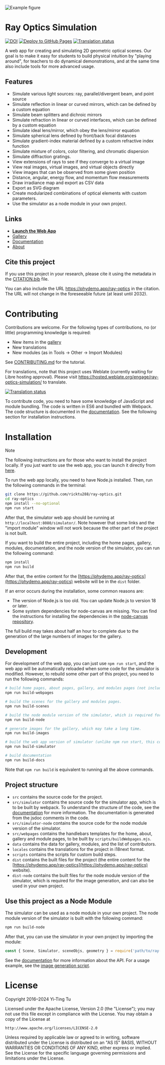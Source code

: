 ![Example figure](https://raw.githubusercontent.com/ricktu288/ray-optics/master/src/img/spherical-lens-and-mirror.jpg)

# Ray Optics Simulation
[![DOI](https://zenodo.org/badge/DOI/10.5281/zenodo.6386611.svg)](https://doi.org/10.5281/zenodo.6386611)
[![Deploy to GitHub Pages](https://github.com/ricktu288/ray-optics/actions/workflows/deploy.yml/badge.svg)](https://github.com/ricktu288/ray-optics/actions/workflows/deploy.yml)
[![Translation status](https://hosted.weblate.org/widget/ray-optics-simulation/svg-badge.svg)](https://hosted.weblate.org/engage/ray-optics-simulation/)

A web app for creating and simulating 2D geometric optical scenes. Our goal is to make it easy for students to build physical intuition by "playing around", for teachers to do dynamical demonstrations, and at the same time also include tools for more advanced usage.

## Features
- Simulate various light sources: ray, parallel/divergent beam, and point source
- Simulate reflection in linear or curved mirrors, which can be defined by a custom equation
- Simulate beam splitters and dichroic mirrors
- Simulate refraction in linear or curved interfaces, which can be defined by a custom equation
- Simulate ideal lens/mirror, which obey the lens/mirror equation
- Simulate spherical lens defined by front/back focal distances
- Simulate gradient-index material defined by a custom refractive index function
- Simulate mixture of colors, color filtering, and chromatic dispersion
- Simulate diffraction gratings.
- View extensions of rays to see if they converge to a virtual image
- View real images, virtual images, and virtual objects directly
- View images that can be observed from some given position
- Distance, angular, energy flow, and momentum flow measurements
- Draw irradiance map and export as CSV data
- Export as SVG diagram
- Create modularized combinations of optical elements with custom parameters.
- Use the simulator as a node module in your own project.

## Links
- [**Launch the Web App**](https://phydemo.app/ray-optics/simulator/)
- [Gallery](https://phydemo.app/ray-optics/gallery/)
- [Documentation](https://phydemo.app/ray-optics/docs/)
- [About](https://phydemo.app/ray-optics/about)

## Cite this project

If you use this project in your research, please cite it using the metadata in the [CITATION.bib](https://github.com/ricktu288/ray-optics/blob/master/CITATION.bib) file.

You can also include the URL https://phydemo.app/ray-optics in the citation. The URL will not change in the foreseeable future (at least until 2032).

# Contributing

Contributions are welcome. For the following types of contributions, no (or little) programming knowledge is required:

- New items in the [gallery](https://phydemo.app/ray-optics/gallery/)
- New translations
- New modules (as in Tools -> Other -> Import Modules)

See [CONTRIBUTING.md](https://github.com/ricktu288/ray-optics/blob/master/CONTRIBUTING.md) for the tutorial.

For translations, note that this project uses Weblate (currently waiting for Libre hosting approval). Please visit https://hosted.weblate.org/engage/ray-optics-simulation/ to translate.

[![Translation status](https://hosted.weblate.org/widget/ray-optics-simulation/287x66-grey.png)](https://hosted.weblate.org/engage/ray-optics-simulation/)

To contribute code, you need to have some knowledge of JavaScript and module bundling. The code is written in ES6 and bundled with Webpack. The code structure is documented in the [documentation](https://phydemo.app/ray-optics/docs/). See the following section for installation instructions.

# Installation

> [!NOTE]
> The following instructions are for those who want to install the project locally. If you just want to use the web app, you can launch it directly from [here](https://phydemo.app/ray-optics/simulator/).

To run the web app locally, you need to have Node.js installed. Then, run the following commands in the terminal:
```bash
git clone https://github.com/ricktu288/ray-optics.git
cd ray-optics
npm install --no-optional
npm run start
```
After that, the simulator web app should be running at `http://localhost:8080/simulator/`. Note however that some links and the "import module" window will not work because the other part of the project is not built.

If you want to build the entire project, including the home pages, gallery, modules, documentation, and the node version of the simulator, you can run the following command:
```bash
npm install
npm run build
```
After that, the entire content for the [https://phydemo.app/ray-optics](https://phydemo.app/ray-optics) website will be in the `dist` folder.

If an error occurs during the installation, some common reasons are:
- The version of Node.js is too old. You can update Node.js to version 18 or later.
- Some system dependencies for node-canvas are missing. You can find the instructions for installing the dependencies in the [node-canvas repository](https://github.com/Automattic/node-canvas).

The full build may takes about half an hour to complete due to the generation of the large numbers of images for the gallery.

## Development

For development of the web app, you can just use `npm run start`, and the web app will be automatically reloaded when some code for the simulator is modified. However, to rebuild some other part of this project, you need to run the following commands:
```bash
# build home pages, about pages, gallery, and modules pages (not including scenes and image generation).
npm run build-webpages

# build the scenes for the gallery and modules pages.
npm run build-scenes

# build the node module version of the simulator, which is required for the image generation.
npm run build-node

# generate images for the gallery, which may take a long time.
npm run build-images

# build the web app version of simulator (unlike npm run start, this command builds the simulator in production mode)
npm run build-simulator

# build documentation
npm run build-docs
```
Note that `npm run build` is equivalent to running all the above commands.

## Project structure

- `src` contains the source code for the project.
- `src/simulator` contains the source code for the simulator app, which is to be built by webpack. To understand the structure of the code, see the [documentation](https://phydemo.app/ray-optics/docs/) for more information. The documentation is generated from the jsdoc comments in the code.
- `src/simulator-node` contains the source code for the node module version of the simulator.
- `src/webpages` contains the handlebars templates for the home, about, gallery and module pages, to be built by `scripts/buildWebpages.mjs`.
- `data` contains the data for gallery, modules, and the list of contributors.
- `locales` contains the translations for the project in i18next format.
- `scripts` contains the scripts for custom build steps.
- `dist` contains the built files for the project (the entire content for the [https://phydemo.app/ray-optics](https://phydemo.app/ray-optics) website).
- `dist-node` contains the built files for the node module version of the simulator, which is required for the image generation, and can also be used in your own project.

## Use this project as a Node Module

The simulator can be used as a node module in your own project. The node module version of the simulator is built with the following command:
```bash
npm run build-node
```
After that, you can use the simulator in your own project by importing the module:
```javascript
const { Scene, Simulator, sceneObjs, geometry } = require('path/to/ray-optics/dist-node/main.js');
```

See the [documentation](https://phydemo.app/ray-optics/docs/) for more information about the API. For a usage example, see the [image generation script](https://github.com/ricktu288/ray-optics/blob/master/scripts/buildImages.mjs).


# License
Copyright 2016–2024 Yi-Ting Tu

Licensed under the Apache License, Version 2.0 (the "License");
you may not use this file except in compliance with the License.
You may obtain a copy of the License at

    http://www.apache.org/licenses/LICENSE-2.0

Unless required by applicable law or agreed to in writing, software
distributed under the License is distributed on an "AS IS" BASIS,
WITHOUT WARRANTIES OR CONDITIONS OF ANY KIND, either express or implied.
See the License for the specific language governing permissions and
limitations under the License.
